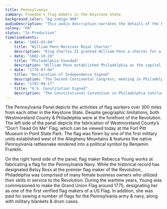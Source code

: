 ```yaml
---
title: Pennsylvania
summary: Freedom's flag makers in the Keystone State
background_color: "bg-indigo-900"
audioDescription: "This audio description narrates the details of the Pennsylvania Tapestry, which depicts William Penn's 'Holy Experiment,' the signing of the Declaration of Independence, and the state's industrial heritage."
colony: "PA"
status: "In Production"
timelineEvents:
  - date: "1681-03-04"
    title: "William Penn Receives Royal Charter"
    description: "King Charles II granted William Penn a charter for a large piece of land in America, which would become Pennsylvania, as payment for a debt owed to Penn's father."
  - date: "1682-10-28"
    title: "Philadelphia Founded"
    description: "William Penn established Philadelphia as the capital of his 'Holy Experiment,' designing it as a grid city with wide streets and public squares."
  - date: "1776-07-04"
    title: "Declaration of Independence Signed"
    description: "The Second Continental Congress, meeting in Philadelphia's Independence Hall, adopted the Declaration of Independence, formally announcing the colonies' separation from Great Britain."
  - date: "1787-09-17"
    title: "U.S. Constitution Signed"
    description: "The Constitutional Convention in Philadelphia concluded with the signing of the United States Constitution, creating the framework for the American government."
---
```


The Pennsylvania Panel depicts the activities of flag workers over 300
miles from each other in the Keystone State. Despite geographic
limitations, both Westmoreland County & Philadelphia were at the
forefront of the Revolution. The left side of the panel depicts the
fabrication of Westmoreland County’s “Don’t Tread On Me” Flag, which
can be viewed today at the Fort Pitt Museum in Point State Park. The
flag was flown by one of the first military units established west of
the Allegheny Mountains & features the native Pennsylvania rattlesnake
rendered into a political symbol by Benjamin Franklin.

On the right hand side of the panel, flag maker Rebecca Young works at
fabricating a flag for the Pennsylvania Navy. While the historical
record has designated Betsy Ross at the premier flag maker of the
Revolution, Philadelphia was comprised of many female business owners
who utilized their skills in service to the Revolution. During the
wartime years, Young was commissioned to make the Grand Union Flag
around 1775, designating her as one of the first verified flag makers
of a US Flag. In addition, she was paid for sewing a number of flags
for the Pennsylvania army & navy, along with military blankets & drum
cases.
